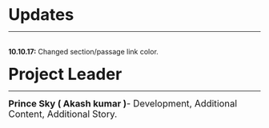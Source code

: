 <b><font size="6">Updates</font></b>
<hr>
<br>
<b>10.10.17:</b> Changed section/passage link color.
<br><br>
<b><font size="6">Project Leader</font></b>
<hr>
<b><font size="4">Prince Sky ( Akash kumar )</b>- Development, Additional Content, Additional Story.</font>
<br>
<br>
<br>
